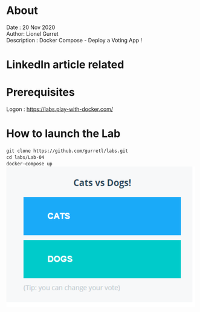 # About
Date : 20 Nov 2020  
Author: Lionel Gurret  
Description : Docker Compose - Deploy a Voting App !  
# LinkedIn article related
# Prerequisites
Logon :  https://labs.play-with-docker.com/
# How to launch the Lab
`git clone https://github.com/gurretl/labs.git`  
`cd labs/Lab-04`  
`docker-compose up`
<img src="images/1.png" width="500" >  
